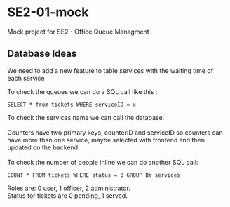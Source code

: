# SE2-01-mock

Mock project for SE2 - Office Queue Managment

## Database Ideas

We need to add a new feature to table services with the waiting time of each service

To check the queues we can do a SQL call like this :

```
SELECT * from tickets WHERE serviceID = x
```

To check the services name we can call the database. <br>
<br>
Counters have two primary keys, counterID and serviceID so counters can have more than one service, maybe selected with frontend and then updated on the backend. 
<br>
<br>
To check the number of people inline we can do another SQL call:
```
COUNT * FROM tickets WHERE status = 0 GROUP BY services 
```
Roles are: 0 user, 1 officer, 2 administrator.
<br>
Status for tickets are 0 pending, 1 served. 